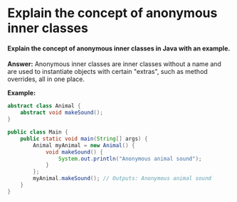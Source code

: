 # Explain the concept of anonymous inner classes

#### Explain the concept of anonymous inner classes in Java with an example.

**Answer:** Anonymous inner classes are inner classes without a name and are used to instantiate objects with certain "extras", such as method overrides, all in one place.

**Example:**

```java
abstract class Animal {
    abstract void makeSound();
}

public class Main {
    public static void main(String[] args) {
        Animal myAnimal = new Animal() {
            void makeSound() {
                System.out.println("Anonymous animal sound");
            }
        };
        myAnimal.makeSound(); // Outputs: Anonymous animal sound
    }
}
```
